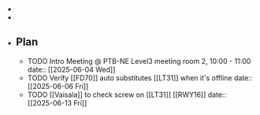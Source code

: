 -
-
- ## Plan
	- TODO Intro Meeting @ PTB-NE Level3 meeting room 2, 10:00 - 11:00
	  date:: [[2025-06-04 Wed]]
	- TODO Verify [[FD70]] auto substitutes [[LT31]] when it's offline
	  date:: [[2025-06-06 Fri]]
	- TODO [[Vaisala]] to check screw on [[LT31]] [[RWY16]]
	  date:: [[2025-06-13 Fri]]